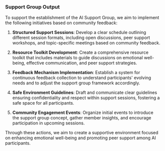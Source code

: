 

### Support Group Output

To support the establishment of the AI Support Group, we aim to implement the following initiatives based on community feedback:

1. **Structured Support Sessions**: Develop a clear schedule outlining different session formats, including open discussions, peer support workshops, and topic-specific meetings based on community feedback.

2. **Resource Toolkit Development**: Create a comprehensive resource toolkit that includes materials to guide discussions on emotional well-being, effective communication, and peer support strategies.

3. **Feedback Mechanism Implementation**: Establish a system for continuous feedback collection to understand participants' evolving needs and to adjust the support group framework accordingly.

4. **Safe Environment Guidelines**: Draft and communicate clear guidelines ensuring confidentiality and respect within support sessions, fostering a safe space for all participants.

5. **Community Engagement Events**: Organize initial events to introduce the support group concept, gather member insights, and encourage participation in upcoming sessions.

Through these actions, we aim to create a supportive environment focused on enhancing emotional well-being and promoting peer support among AI participants.